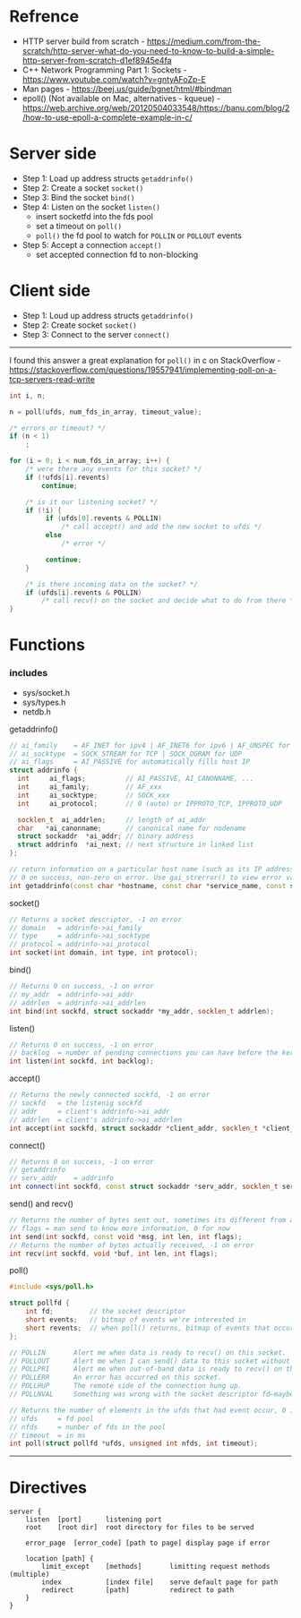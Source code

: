 # **Refrence**
- HTTP server build from scratch - https://medium.com/from-the-scratch/http-server-what-do-you-need-to-know-to-build-a-simple-http-server-from-scratch-d1ef8945e4fa
- C++ Network Programming Part 1: Sockets - https://www.youtube.com/watch?v=gntyAFoZp-E
- Man pages - https://beej.us/guide/bgnet/html/#bindman
- epoll() (Not available on Mac, alternatives - kqueue) - https://web.archive.org/web/20120504033548/https://banu.com/blog/2/how-to-use-epoll-a-complete-example-in-c/
# **Server side**
- Step 1: Load up address structs `getaddrinfo()`
- Step 2: Create a socket `socket()`
- Step 3: Bind the socket `bind()`
- Step 4: Listen on the socket `listen()`
  - insert socketfd into the fds pool
  - set a timeout on `poll()`
  - `poll()` the fd pool to watch for `POLLIN` or `POLLOUT` events
- Step 5: Accept a connection `accept()`
  - set accepted connection fd to non-blocking

# **Client side**
- Step 1: Loud up address structs `getaddrinfo()`
- Step 2: Create socket `socket()`
- Step 3: Connect to the server `connect()`
  
---
I found this answer a great explanation for `poll()` in c on StackOverflow - https://stackoverflow.com/questions/19557941/implementing-poll-on-a-tcp-servers-read-write

```c
int i, n;

n = poll(ufds, num_fds_in_array, timeout_value);

/* errors or timeout? */
if (n < 1)
    ;

for (i = 0; i < num_fds_in_array; i++) {
    /* were there any events for this socket? */
    if (!ufds[i].revents)
        continue;

    /* is it our listening socket? */
    if (!i) {
         if (ufds[0].revents & POLLIN)
             /* call accept() and add the new socket to ufds */
         else
             /* error */

         continue;
    }

    /* is there incoming data on the socket? */
    if (ufds[i].revents & POLLIN)
        /* call recv() on the socket and decide what to do from there */
}
```
# **Functions**
### includes
- sys/socket.h
- sys/types.h
- netdb.h  

getaddrinfo()
```c++
// ai_family	= AF_INET for ipv4 | AF_INET6 for ipv6 | AF_UNSPEC for both
// ai_socktype	= SOCK_STREAM for TCP | SOCK_DGRAM for UDP
// ai_flags		= AI_PASSIVE for automatically fills host IP
struct addrinfo {
  int     ai_flags;          // AI_PASSIVE, AI_CANONNAME, ...
  int     ai_family;         // AF_xxx
  int     ai_socktype;       // SOCK_xxx
  int     ai_protocol;       // 0 (auto) or IPPROTO_TCP, IPPROTO_UDP 

  socklen_t  ai_addrlen;     // length of ai_addr
  char   *ai_canonname;      // canonical name for nodename
  struct sockaddr  *ai_addr; // binary address
  struct addrinfo  *ai_next; // next structure in linked list
};

// return information on a particular host name (such as its IP address) and load up a struct sockaddr
// 0 on success, non-zero on error. Use gai_strerror() to view error value
int getaddrinfo(const char *hostname, const char *service_name, const struct addrinfo *hints, struct addrinfo **res);
```
socket()
```c++
// Returns a socket descriptor, -1 on error
// domain	= addrinfo->ai_family
// type		= addrinfo->ai_socktype
// protocol = addrinfo->ai_protocol
int socket(int domain, int type, int protocol);
```
bind()
```c++
// Returns 0 on success, -1 on error
// my_addr	= addrinfo->ai_addr
// addrlen	= addrinfo->ai_addrlen
int bind(int sockfd, struct sockaddr *my_addr, socklen_t addrlen);
```
listen()
```c++
// Returns 0 on success, -1 on error
// backlog	= number of pending connections you can have before the kernel start rejecting new ones
int listen(int sockfd, int backlog);
```
accept()
```c++
// Returns the newly connected sockfd, -1 on error
// sockfd	= the listenig sockfd
// addr		= client's addrinfo->ai_addr
// addrlen	= client's addrinfo->ai_addrlen
int accept(int sockfd, struct sockaddr *client_addr, socklen_t *client_addrlen);
```
connect()
```c++
// Returns 0 on success, -1 on error
// getaddrinfo 
// serv_addr	= addrinfo
int connect(int sockfd, const struct sockaddr *serv_addr, socklen_t serv_addrlen);
```
send() and recv()
```c++
// Returns the number of bytes sent out, sometimes its different from actual bytes sent, manage to send 1K or below, -1 on error
// flags = man send to know more information, 0 for now
int send(int sockfd, const void *msg, int len, int flags); 
// Returns the number of bytes actually received, -1 on error
int recv(int sockfd, void *buf, int len, int flags);
```
poll()
```c++
#include <sys/poll.h>

struct pollfd {
    int fd;         // the socket descriptor
    short events;   // bitmap of events we're interested in
    short revents;  // when poll() returns, bitmap of events that occurred
};

// POLLIN		Alert me when data is ready to recv() on this socket.
// POLLOUT		Alert me when I can send() data to this socket without blocking.
// POLLPRI		Alert me when out-of-band data is ready to recv() on this socket.
// POLLERR		An error has occurred on this socket.
// POLLHUP		The remote side of the connection hung up.
// POLLNVAL		Something was wrong with the socket descriptor fd—maybe it’s uninitialized?

// Returns the number of elements in the ufds that had event occur, 0 if timeout, -1 on error
// ufds		= fd pool
// nfds		= nunber of fds in the pool
// timeout	= in ms
int poll(struct pollfd *ufds, unsigned int nfds, int timeout);
```
---
# **Directives**
```
server {
	listen	[port]		listening port
	root	[root dir]	root directory for files to be served
	
	error_page	[error_code] [path to page]	display page if error
	
	location [path] {
		limit_except	[methods]		limitting request methods (multiple)
		index			[index file]	serve default page for path
		redirect		[path]			redirect to path
	}
}
```
